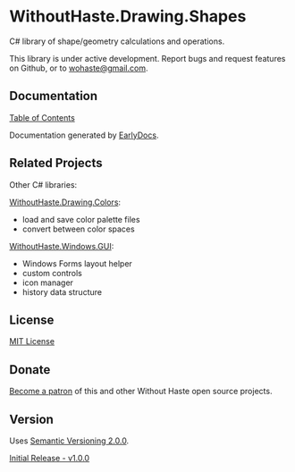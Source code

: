 # WithoutHaste.Drawing.Shapes

C# library of shape/geometry calculations and operations.

This library is under active development. Report bugs and request features on Github, or to wohaste@gmail.com.

## Documentation

[Table of Contents](documentation/TableOfContents.WithoutHaste.Drawing.Shapes.md)

Documentation generated by [EarlyDocs](https://github.com/WithoutHaste/EarlyDocs).

## Related Projects

Other C# libraries:  

[WithoutHaste.Drawing.Colors](https://github.com/WithoutHaste/WithoutHaste.Drawing.Colors):  
- load and save color palette files
- convert between color spaces

[WithoutHaste.Windows.GUI](https://github.com/WithoutHaste/WithoutHaste.Windows.GUI):  
- Windows Forms layout helper
- custom controls
- icon manager
- history data structure

## License

[MIT License](https://github.com/WithoutHaste/WithoutHaste.Drawing.Shapes/blob/master/LICENSE)

## Donate

[Become a patron](https://www.patreon.com/withouthaste) of this and other Without Haste open source projects.

## Version

Uses [Semantic Versioning 2.0.0](https://semver.org/).

[Initial Release - v1.0.0](https://github.com/WithoutHaste/WithoutHaste.Drawing.Shapes/releases/tag/v1.0.0)

